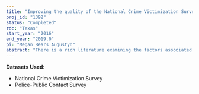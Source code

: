 ```yaml
---
title: "Improving the quality of the National Crime Victimization Survey and Police Public Contact Survey in order to better understand the determinates of help-seeking behavior among victims of intimate-partner and sexual assaults"
proj_id: "1392"
status: "Completed"
rdc: "Texas"
start_year: "2016"
end_year: "2019.0"
pi: "Megan Bears Augustyn"
abstract: "There is a rich literature examining the factors associated with help-seeking behaviors among victims of crime. However, the ability to draw conclusions from this body of research is hampered by small, highly selective (biased)  samples of victims and/or a limited focus on incident and individual-level factors. One implication is a dearth of information on the general and specific effects of socio-cultural factors that likely influence reporting behaviors among victims of violent crimes. The National Crime Victimization Survey (NCVS) contains a nationally representative sample of persons ages 12 and over and has the potential to overcome prior limitations by examining whether victims of intimate partner and sexual violence engage in two types of formal help-seeking behavior: reporting and accessing victim services. In addition to detailed information on incident and victim characteristics, the NCVS also contains geographic identifiers that enable a researcher to link incident-level and individual-level information with contextual factors such as proactive justice policies, resource availability, and community attitudes, in order to estimate how socio-cultural factors influence the help seeking pathways of victims of intimate partner and sexual assault."
---
```


**Datasets Used:**

  - National Crime Victimization Survey 
  - Police-Public Contact Survey 

